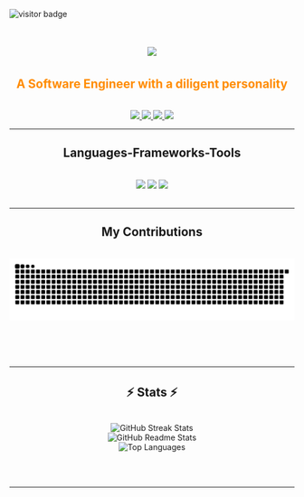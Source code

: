 ![visitor badge](https://visitor-badge.imlete.cn/?id=github.PrashansaChaudhary.visitor-badge&label=PC)

<h1 align="center">
    <img src="https://readme-typing-svg.herokuapp.com/?font=Righteous&size=35&center=true&vCenter=true&width=800&height=70&duration=5000&lines=Hi+There!;+I'm+Prashansa+I+am+a+Software+Engineer!;&color=FF8C00" />
</h1>

<h2 align="center" style="color: #FF8C00 !important;">A Software Engineer with a diligent personality</h2>

<br/>

<div align="center">

 </div>
 
<div align="center"> 
  <a href="mailto:prashansachaudhary8@gmail.com">
    <img src="https://img.shields.io/badge/Gmail-333333?style=for-the-badge&logo=gmail&logoColor=white" />
  </a>
  <a href="https://linkedin.com/in/prashansa-chaudhary" target="_blank">
    <img src="https://img.shields.io/badge/LinkedIn-0077B5?style=for-the-badge&logo=linkedin&logoColor=white" target="_blank" />
  </a>
  <a href = "https://stackoverflow.com/users/24038577/estrellaace">
    <img src="https://img.shields.io/badge/stack%20overflow-FE7A16?logo=stack-overflow&logoColor=white&style=for-the-badge" target="_blank" />
  </a>
  <a href = "https://twitter.com/EstrellaAcePC">
    <img src = "https://img.shields.io/badge/Twitter-1DA1F2?style=for-the-badge&logo=twitter&logoColor=white" target="_blank" />   
  </a>

</div>

 <hr/>
 
<h2 align="center"> Languages-Frameworks-Tools </h2>
<br/>
<div align="center">
    <img src="https://skillicons.dev/icons?i=react,html,css,vscode,github,figma,tailwind,git,r" />
    <img src="https://skillicons.dev/icons?i=nodejs,python,javascript,typescript,java,nextjs,mysql,flask" />
    <img src="https://skillicons.dev/icons?i=atom,eclipse,googlecloud,androidstudio,docker,pycharm,anaconda,aws" /><br>
</div>

<br/>
<hr/>
<div align="center">
  <h2> My Contributions </h2>
  <br>
  <img alt="snake eating my contributions" src="https://raw.githubusercontent.com/PrashansaChaudhary/PrashansaChaudhary/output/github-contribution-grid-snake.svg" />
  
  <br/><br/><br/>
</div>

<hr/>

<h2 align="center">⚡ Stats ⚡</h2>
<br>
<div align="center">
  <img src="https://github-readme-streak-stats.herokuapp.com/?user=PrashansaChaudhary&theme=tokyonight" alt="GitHub Streak Stats" />
  <br />
  <img src="https://github-readme-stats.vercel.app/api?username=PrashansaChaudhary&count_private=true&show_icons=true&theme=tokyonight&rank_icon=github&border_radius=10" alt="GitHub Readme Stats" />
  <br />
  <img src="https://github-readme-stats.vercel.app/api/top-langs/?username=PrashansaChaudhary&hide=HTML&langs_count=8&layout=compact&theme=tokyonight&border_radius=10" alt="Top Languages" />
</div>

<br/><br/>
<hr/>
<br/>
<br/>
